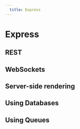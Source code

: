 ```yaml
---
  title: Express
---
```


# Express

## REST

## WebSockets

## Server-side rendering

## Using Databases

## Using Queues
